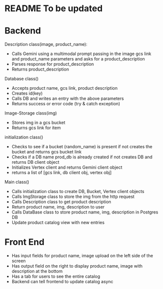 # README To be updated

# Backend
Description class(image, product_name):
- Calls Gemini using a multimodal prompt passing in the image gcs link and product_name parameters and asks for a product_description
- Parses response for product_description
- Returns product_description

Database class()
- Accepts product name, gcs link, product description
- Creates id(key)
- Calls DB and writes an entry with the above parameters
- Returns success or error code (try & catch exception)

Image-Storage class(img)
- Stores img in a gcs bucket
- Returns gcs link for item

initialization class()
- Checks to see if a bucket (random_name) is present if not creates the bucket and returns gcs bucket link
- Checks if a DB name prod_db is already created if not creates DB and returns DB client object
- Initializes Vertex client and returns Gemini client object
- returns a list of [gcs link, db client obj, vertex obj]

Main class()
- Calls initialization class to create DB, Bucket, Vertex client objects
- Calls ImgStorage class to store the img from the http request
- Calls Description class to get product description
- Return product name, img, description to user
- Calls DataBase class to store product name, img, description in Postgres DB
- Update product catalog view with new entries

# Front End
- Has input fields for product name, image upload on the left side of the screen
- Has output field on the right to display product name, image with description at the bottom
- Has a tab for users to see the entire catalog
- Backend can tell frontend to update catalog async 